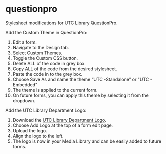 # questionpro
Stylesheet modifications for UTC Library QuestionPro.

Add the Custom Theme in QuestionPro:
1. Edit a form.
2. Navigate to the Design tab.
3. Select Custom Themes.
4. Toggle the Custom CSS button.
5. Delete ALL of the code in grey box.
6. Copy ALL of the code from the desired stylesheet.
7. Paste the code in to the grey box.
8. Choose Save As and name the theme “UTC -Standalone” or "UTC -Embedded"
9. The theme is applied to the current form.
10. On future forms, you can apply this theme by selecting it from the dropdown.

Add the UTC Library Department Logo:
1. Download the [UTC Library Department Logo](https://drive.google.com/open?id=1O3uMmN1xtOuIEBSWfFRzZBX2a5dQj5Qs).
2. Choose Add Logo at the top of a form edit page.
3. Upload the logo.
4. Align the logo to the left.
5. The logo is now in your Media Library and can be easily added to future forms.
